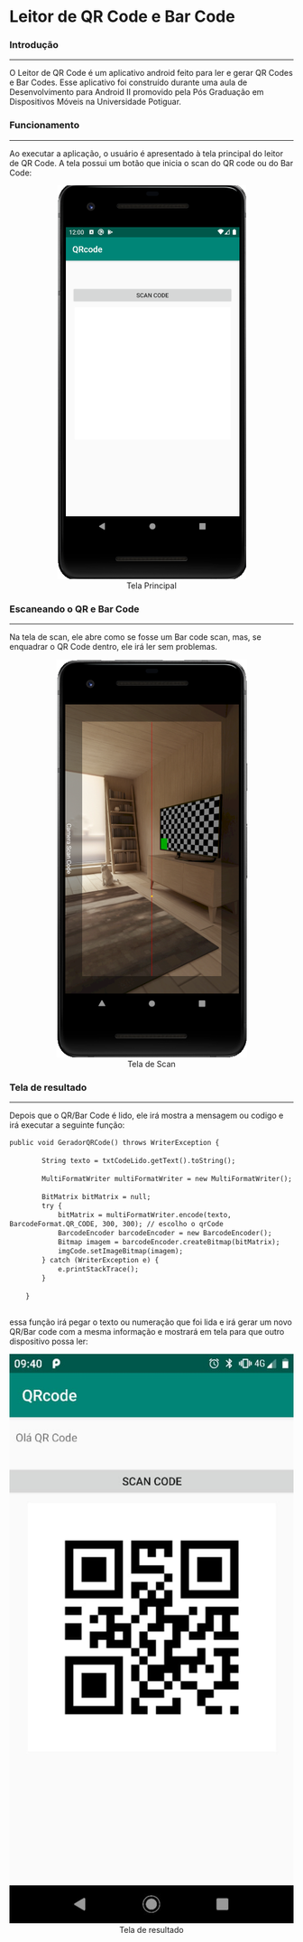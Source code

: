 # Leitor de QR Code e Bar Code

### Introdução

---

O Leitor de QR Code é um aplicativo android feito para ler  e gerar QR Codes e Bar Codes. Esse aplicativo foi construído durante uma aula de Desenvolvimento para Android II promovido pela Pós Graduação em Dispositivos Móveis na Universidade Potiguar.

### Funcionamento

---

Ao executar a aplicação, o usuário é apresentado à tela principal do leitor de QR Code. A tela possui um botão que inicia o scan do QR code ou do Bar Code:

<p align="center">
  <img src="./assets/Tela principal do qr code.png"><br/>
  Tela Principal
</p>

### Escaneando o QR e Bar Code

---

Na tela de scan, ele abre como se fosse um Bar code scan, mas, se enquadrar o QR Code dentro, ele irá ler sem problemas.

<p align="center">
  <img src="./assets/tela de leitura do qr code.png"><br/>
  Tela de Scan
</p>

### Tela de resultado

---

Depois que o QR/Bar Code é lido, ele irá mostra a mensagem ou codigo e irá executar a seguinte função:

```
public void GeradorQRCode() throws WriterException {

        String texto = txtCodeLido.getText().toString();

        MultiFormatWriter multiFormatWriter = new MultiFormatWriter();

        BitMatrix bitMatrix = null;
        try {
            bitMatrix = multiFormatWriter.encode(texto, BarcodeFormat.QR_CODE, 300, 300); // escolho o qrCode
            BarcodeEncoder barcodeEncoder = new BarcodeEncoder();
            Bitmap imagem = barcodeEncoder.createBitmap(bitMatrix);
            imgCode.setImageBitmap(imagem);
        } catch (WriterException e) {
            e.printStackTrace();
        }

    }
    
```
essa função irá pegar o texto ou numeração que foi lida e irá gerar um novo QR/Bar code com a mesma informação e mostrará em tela para que outro dispositivo possa ler:

<p align="center">
  <img src="./assets/WhatsApp Image 2019-12-27 at 13.21.54.jpeg"><br/>
  Tela de resultado
</p>

